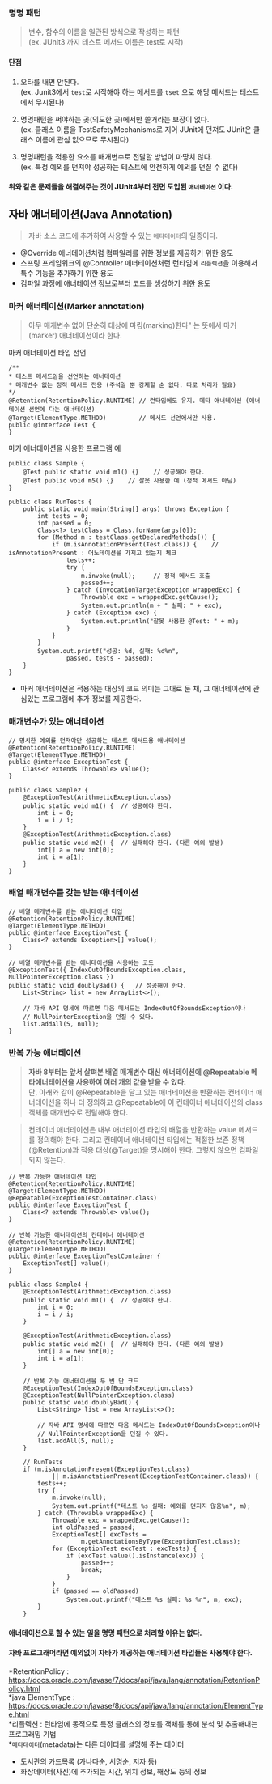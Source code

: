 
### 명명 패턴

>변수, 함수의 이름을 일관된 방식으로 작성하는 패턴  
(ex. JUnit3 까지 테스트 메서드 이름은 test로 시작)

#### 단점
1. 오타를 내면 안된다.  
(ex. Junit3에서 `test`로 시작해야 하는 메서드를 `tset` 으로 해당 메서드는 테스트에서 무시된다)

2. 명명패턴을 써야하는 곳(의도한 곳)에서만 쓸거라는 보장이 없다.  
(ex. 클래스 이름을 TestSafetyMechanisms로 지어 JUnit에 던져도 JUnit은 클래스 이름에 관심 없으므로 무시된다)

3. 명명패턴을 적용한 요소를 매개변수로 전달할 방법이 마땅치 않다.  
(ex. 특정 예외를 던져야 성공하는 테스트에 안전하게 예외를 던질 수 없다)

#### 위와 같은 문제들을 해결해주는 것이 JUnit4부터 전면 도입된 `애너테이션` 이다.

## 자바 애너테이션(Java Annotation)

>자바 소스 코드에 추가하여 사용할 수 있는 `메타데이터`의 일종이다. 

- @Override 애너테이션처럼 컴파일러를 위한 정보를 제공하기 위한 용도
- 스프링 프레임워크의 @Controller 애너테이션처런 런타임에 `리플렉션`을 이용해서 특수 기능을 추가하기 위한 용도
- 컴파일 과정에 애너테이션 정보로부터 코드를 생성하기 위한 용도

### 마커 애너테이션(Marker annotation)
>아무 매개변수 없이 단순히 대상에 마킹(marking)한다" 는 뜻에서 마커(marker) 애너테이션이라 한다.

마커 애너테이션 타입 선언
```
/**
* 테스트 메서드임을 선언하는 애너테이션
* 매개변수 없는 정적 메서드 전용 (주석일 뿐 강제할 순 없다. 따로 처리가 필요)
*/
@Retention(RetentionPolicy.RUNTIME) // 런타임에도 유지. 메타 애너테이션 (애너테이션 선언에 다는 애너테이션)
@Target(ElementType.METHOD)         // 메서드 선언에서만 사용.
public @interface Test {            
}
```

마커 애너테이션을 사용한 프로그램 예
```
public class Sample {
    @Test public static void m1() {}    // 성공해야 한다.
    @Test public void m5() {}    // 잘못 사용한 예 (정적 메서드 아님)       
}

public class RunTests {
    public static void main(String[] args) throws Exception {
        int tests = 0;
        int passed = 0;
        Class<?> testClass = Class.forName(args[0]);
        for (Method m : testClass.getDeclaredMethods()) {
            if (m.isAnnotationPresent(Test.class)) {    // isAnnotationPresent : 어노테이션을 가지고 있는지 체크
                tests++;
                try {
                    m.invoke(null);     // 정적 메서드 호출
                    passed++;
                } catch (InvocationTargetException wrappedExc) {
                    Throwable exc = wrappedExc.getCause();
                    System.out.println(m + " 실패: " + exc);
                } catch (Exception exc) {
                    System.out.println("잘못 사용한 @Test: " + m);
                }
            }
        }
        System.out.printf("성공: %d, 실패: %d%n",
                passed, tests - passed);
    }
}
```

- 마커 애너테이션은 적용하는 대상의 코드 의미는 그대로 둔 채, 그 애너테이션에 관심있는 프로그램에 추가 정보를 제공한다.

### 매개변수가 있는 애너테이션

```
// 명시한 예외를 던져야만 성공하는 테스트 메서드용 애너테이션
@Retention(RetentionPolicy.RUNTIME)
@Target(ElementType.METHOD)
public @interface ExceptionTest {
    Class<? extends Throwable> value();
}
```

```
public class Sample2 {
    @ExceptionTest(ArithmeticException.class)
    public static void m1() {  // 성공해야 한다.
        int i = 0;
        i = i / i;
    }
    @ExceptionTest(ArithmeticException.class)
    public static void m2() {  // 실패해야 한다. (다른 예외 발생)
        int[] a = new int[0];
        int i = a[1];
    }
}
```

### 배열 매개변수를 갖는 받는 애너테이션

```
// 배열 매개변수를 받는 애너테이션 타입
@Retention(RetentionPolicy.RUNTIME)
@Target(ElementType.METHOD)
public @interface ExceptionTest {
    Class<? extends Exception>[] value();
}
```

```
// 배열 매개변수를 받는 애너테이션을 사용하는 코드
@ExceptionTest({ IndexOutOfBoundsException.class, NullPointerException.class })
public static void doublyBad() {   // 성공해야 한다.
    List<String> list = new ArrayList<>();

    // 자바 API 명세에 따르면 다음 메서드는 IndexOutOfBoundsException이나
    // NullPointerException을 던질 수 있다.
    list.addAll(5, null);
}
```

### 반복 가능 애너테이션

>**자바 8부터는 앞서 살펴본 배열 매개변수 대신 애너테이션에 @Repeatable 메타애너테이션을 사용하여 여러 개의 값을 받을 수 있다.**  
단, 아래와 같이 @Repeatable을 달고 있는 애너테이션을 반환하는 컨테이너 애너테이션을 하나 더 정의하고 @Repeatable에 이 컨테이너 애너테이션의 class 객체를 매개변수로 전달해야 한다.

>컨테이너 애너테이션은 내부 애너테이션 타입의 배열을 반환하는 value 메서드를 정의해야 한다. 그리고 컨테이너 애너테이션 타입에는 적절한 보존 정책(@Retention)과 적용 대상(@Target)을 명시해야 한다. 그렇지 않으면 컴파일되지 않는다.

```
// 반복 가능한 애너테이션 타입
@Retention(RetentionPolicy.RUNTIME)
@Target(ElementType.METHOD)
@Repeatable(ExceptionTestContainer.class)
public @interface ExceptionTest {
    Class<? extends Throwable> value();
}

// 반복 가능한 애너테이션의 컨테이너 애너테이션
@Retention(RetentionPolicy.RUNTIME)
@Target(ElementType.METHOD)
public @interface ExceptionTestContainer {
    ExceptionTest[] value();
}
```

```
public class Sample4 {
    @ExceptionTest(ArithmeticException.class)
    public static void m1() {  // 성공해야 한다.
        int i = 0;
        i = i / i;
    }

    @ExceptionTest(ArithmeticException.class)
    public static void m2() {  // 실패해야 한다. (다른 예외 발생)
        int[] a = new int[0];
        int i = a[1];
    }
    
    // 반복 가능 애너테이션을 두 번 단 코드
    @ExceptionTest(IndexOutOfBoundsException.class)
    @ExceptionTest(NullPointerException.class)
    public static void doublyBad() {
        List<String> list = new ArrayList<>();

        // 자바 API 명세에 따르면 다음 메서드는 IndexOutOfBoundsException이나
        // NullPointerException을 던질 수 있다.
        list.addAll(5, null);
    }
    
    // RunTests
    if (m.isAnnotationPresent(ExceptionTest.class)
            || m.isAnnotationPresent(ExceptionTestContainer.class)) {
        tests++;
        try {
            m.invoke(null);
            System.out.printf("테스트 %s 실패: 예외를 던지지 않음%n", m);
        } catch (Throwable wrappedExc) {
            Throwable exc = wrappedExc.getCause();
            int oldPassed = passed;
            ExceptionTest[] excTests =
                    m.getAnnotationsByType(ExceptionTest.class);
            for (ExceptionTest excTest : excTests) {
                if (excTest.value().isInstance(exc)) {
                    passed++;
                    break;
                }
            }
            if (passed == oldPassed)
                System.out.printf("테스트 %s 실패: %s %n", m, exc);
        }
    }
```

#### 애너테이션으로 할 수 있는 일을 명명 패턴으로 처리할 이유는 없다.
#### 자바 프로그래머라면 예외없이 자바가 제공하는 애너테이션 타입들은 사용해야 한다.


*RetentionPolicy : https://docs.oracle.com/javase/7/docs/api/java/lang/annotation/RetentionPolicy.html  
*java ElementType : https://docs.oracle.com/javase/8/docs/api/java/lang/annotation/ElementType.html  
*리플렉션 : 런타임에 동적으로 특정 클래스의 정보를 객체를 통해 분석 및 추출해내는 프로그래밍 기법  
*`메타데이터`(metadata)는 다른 데이터를 설명해 주는 데이터  
- 도서관의 카드목록 (가나다순, 서명순, 저자 등)  
- 화상데이터(사진)에 추가되는 시간, 위치 정보, 해상도 등의 정보

